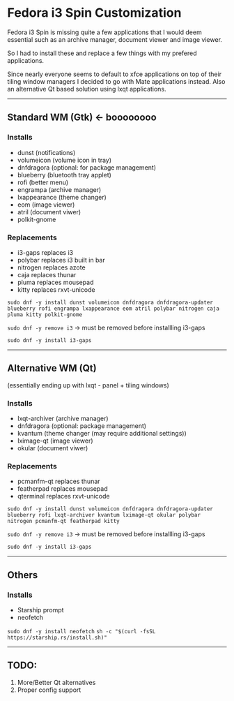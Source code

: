 # Fedora i3 Spin Customization

Fedora i3 Spin is missing quite a few applications that
I would deem essential such as an archive manager, document viewer and image viewer.  

So I had to install these and replace a few things with my prefered applications.

Since nearly everyone seems to default to xfce applications on top of their tiling window managers I decided to go with Mate applications instead.  Also an alternative Qt based solution using lxqt applications.

---

## Standard WM (Gtk) <- boooooooo
### Installs
- dunst (notifications)
- volumeicon (volume icon in tray)
- dnfdragora (optional: for package management)
- blueberry (bluetooth tray applet)
- rofi (better menu)
- engrampa (archive manager)
- lxappearance (theme changer)
- eom (image viewer)
- atril (document viwer)
- polkit-gnome
  
### Replacements
- i3-gaps replaces i3
- polybar replaces i3 built in bar
- nitrogen replaces azote
- caja replaces thunar
- pluma replaces mousepad
- kitty replaces rxvt-unicode

`sudo dnf -y install dunst volumeicon dnfdragora dnfdragora-updater blueberry rofi engrampa lxappearance eom atril polybar nitrogen caja pluma kitty polkit-gnome`

`sudo dnf -y remove i3` -> must be removed before installling i3-gaps

`sudo dnf -y install i3-gaps`

---
## Alternative WM (Qt)
(essentially ending up with lxqt - panel + tiling windows)
### Installs
- lxqt-archiver (archive manager)
- dnfdragora (optional: package management)
- kvantum (theme changer (may require additional settings))
- lximage-qt (image viewer)
- okular (document viwer)

### Replacements
- pcmanfm-qt replaces thunar
- featherpad replaces mousepad
- qterminal replaces rxvt-unicode

`sudo dnf -y install dunst volumeicon dnfdragora dnfdragora-updater blueberry rofi lxqt-archiver kvantum lximage-qt okular polybar nitrogen pcmanfm-qt featherpad kitty`

`sudo dnf -y remove i3` -> must be removed before installling i3-gaps

`sudo dnf -y install i3-gaps`

---
## Others
### Installs
- Starship prompt
- neofetch

`sudo dnf -y install neofetch`
`sh -c "$(curl -fsSL https://starship.rs/install.sh)"`

---
## TODO:
1. More/Better Qt alternatives
2. Proper config support